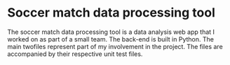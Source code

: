 # Soccer match data processing tool

The soccer match data processing tool is a data analysis web app that I worked on as part of a small team. The back-end is built in Python. The main twofiles represent part of my involvement in the project. The files are accompanied by their respective unit test files.
